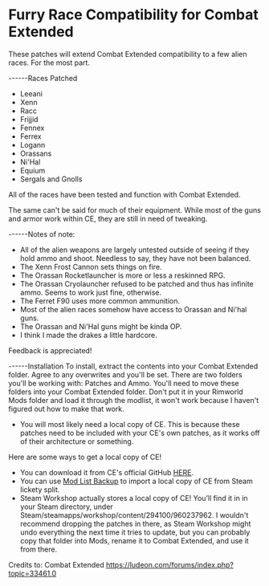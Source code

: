 # Furry Race Compatibility for Combat Extended

These patches will extend Combat Extended compatibility to a few alien races. For the most part.

------Races Patched
- Leeani
- Xenn
- Racc
- Frijjid
- Fennex
- Ferrex
- Logann
- Orassans
- Ni'Hal
- Equium
- Sergals and Gnolls

All of the races have been tested and function with Combat Extended.

The same can't be said for much of their equipment. While most of the guns and armor work within CE, they are still in need of tweaking.

------Notes of note:
- All of the alien weapons are largely untested outside of seeing if they hold ammo and shoot. Needless to say, they have not been balanced.
- The Xenn Frost Cannon sets things on fire.
- The Orassan Rocketlauncher is more or less a reskinned RPG.
- The Orassan Cryolauncher refused to be patched and thus has infinite ammo. Seems to work just fine, otherwise.
- The Ferret F90 uses more common ammunition.
- Most of the alien races somehow have access to Orassan and Ni'hal guns.
- The Orassan and Ni'Hal guns might be kinda OP.
- I think I made the drakes a little hardcore.

Feedback is appreciated!

------Installation
To install, extract the contents into your Combat Extended folder. Agree to any overwrites and you'll be set.
There are two folders you'll be working with: Patches and Ammo. You'll need to move these folders into your Combat Extended folder. 
Don't put it in your Rimworld Mods folder and load it through the modlist, it won't work because I haven't figured out how to make that work. 
- You will most likely need a local copy of CE. This is because these patches need to be included with your CE's own patches, as it works off of their architecture or something.

Here are some ways to get a local copy of CE!

- You can download it from CE's official GitHub [HERE](https://github.com/NoImageAvailable/CombatExtended/releases).
- You can use [Mod List Backup](https://ludeon.com/forums/index.php?topic=29420.0) to import a local copy of CE from Steam lickety split.
- Steam Workshop actually stores a local copy of CE! You'll find it in in your Steam directory, under Steam/steamapps/workshop/content/294100/960237962. I wouldn't recommend dropping the patches in there, as Steam Workshop might undo everything the next time it tries to update, but you can probably copy that folder into Mods, rename it to Combat Extended, and use it from there.

Credits to:
Combat Extended https://ludeon.com/forums/index.php?topic=33461.0